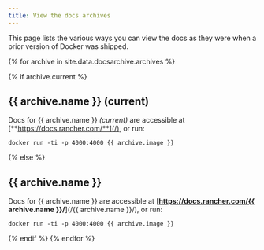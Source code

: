 ```yaml
---
title: View the docs archives
---
```


This page lists the various ways you can view the docs as they were when a
prior version of Docker was shipped.

{% for archive in site.data.docsarchive.archives %}

{% if archive.current %}

## {{ archive.name }} (current)

Docs for {{ archive.name }} _(current)_ are accessible at [**https://docs.rancher.com/**](/), or
run:

```
docker run -ti -p 4000:4000 {{ archive.image }}
```
{% else %}

## {{ archive.name }}

Docs for {{ archive.name }} are accessible at [**https://docs.rancher.com/{{ archive.name }}/**](/{{ archive.name }}/), or
run:

```
docker run -ti -p 4000:4000 {{ archive.image }}
```
{% endif %}
{% endfor %}
